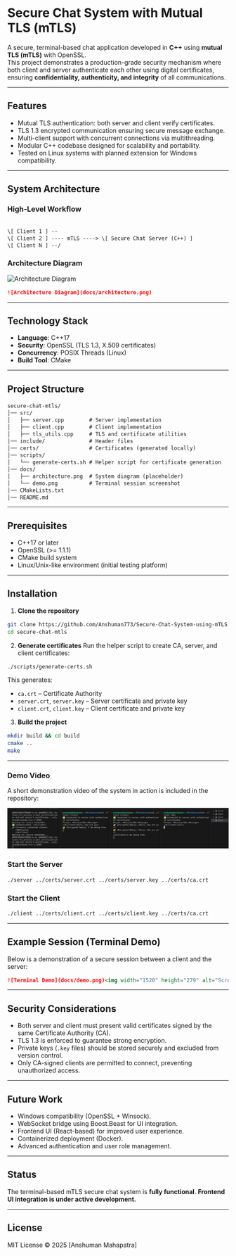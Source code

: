 


# Secure Chat System with Mutual TLS (mTLS)

A secure, terminal-based chat application developed in **C++** using **mutual TLS (mTLS)** with OpenSSL.  
This project demonstrates a production-grade security mechanism where both client and server authenticate each other using digital certificates, ensuring **confidentiality, authenticity, and integrity** of all communications.

---

## Features
- Mutual TLS authentication: both server and client verify certificates.  
- TLS 1.3 encrypted communication ensuring secure message exchange.  
- Multi-client support with concurrent connections via multithreading.  
- Modular C++ codebase designed for scalability and portability.  
- Tested on Linux systems with planned extension for Windows compatibility.  

---

## System Architecture

### High-Level Workflow
```

\[ Client 1 ] --
\[ Client 2 ] ---- mTLS ----> \[ Secure Chat Server (C++) ]
\[ Client N ] --/

````

### Architecture Diagram

![Architecture Diagram](./ChatGPT%20Image%20Jul%2024%2C%202025%2C%2004_11_16%20PM.png)
 

```markdown
![Architecture Diagram](docs/architecture.png)
````

---

## Technology Stack

* **Language**: C++17
* **Security**: OpenSSL (TLS 1.3, X.509 certificates)
* **Concurrency**: POSIX Threads (Linux)
* **Build Tool**: CMake

---

## Project Structure

```
secure-chat-mtls/
│── src/
│   ├── server.cpp        # Server implementation
│   ├── client.cpp        # Client implementation
│   ├── tls_utils.cpp     # TLS and certificate utilities
│── include/              # Header files
│── certs/                # Certificates (generated locally)
│── scripts/
│   └── generate-certs.sh # Helper script for certificate generation
│── docs/
│   ├── architecture.png  # System diagram (placeholder)
│   └── demo.png          # Terminal session screenshot
│── CMakeLists.txt
│── README.md
```

---

## Prerequisites

* C++17 or later
* OpenSSL (>= 1.1.1)
* CMake build system
* Linux/Unix-like environment (initial testing platform)

---

## Installation

1. **Clone the repository**

```bash
git clone https://github.com/Anshuman773/Secure-Chat-System-using-mTLS.git
cd secure-chat-mtls
```

2. **Generate certificates**
   Run the helper script to create CA, server, and client certificates:

```bash
./scripts/generate-certs.sh
```

This generates:

* `ca.crt` – Certificate Authority
* `server.crt`, `server.key` – Server certificate and private key
* `client.crt`, `client.key` – Client certificate and private key

3. **Build the project**

```bash
mkdir build && cd build
cmake ..
make
```

---

### Demo Video

A short demonstration video of the system in action is included in the repository:

[![Watch the video](thumb.png)](sasken.mp4)


### Start the Server

```bash
./server ../certs/server.crt ../certs/server.key ../certs/ca.crt
```

### Start the Client

```bash
./client ../certs/client.crt ../certs/client.key ../certs/ca.crt
```

---

## Example Session (Terminal Demo)

Below is a demonstration of a secure session between a client and the server:

```markdown
![Terminal Demo](docs/demo.png)<img width="1520" height="279" alt="Screenshot from 2025-07-13 20-19-30" src="https://github.com/user-attachments/assets/2085ee40-0bba-4d00-905c-fdbe265f93c1" />

```

---

## Security Considerations

* Both server and client must present valid certificates signed by the same Certificate Authority (CA).
* TLS 1.3 is enforced to guarantee strong encryption.
* Private keys (`.key` files) should be stored securely and excluded from version control.
* Only CA-signed clients are permitted to connect, preventing unauthorized access.

---

## Future Work

* Windows compatibility (OpenSSL + Winsock).
* WebSocket bridge using Boost.Beast for UI integration.
* Frontend UI (React-based) for improved user experience.
* Containerized deployment (Docker).
* Advanced authentication and user role management.

---

## Status

The terminal-based mTLS secure chat system is **fully functional**.
**Frontend UI integration is under active development.**

---

## License

MIT License © 2025 \[Anshuman Mahapatra]



